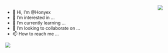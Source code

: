 <img align="right" src="https://github-readme-stats.vercel.app/api?username=honye&count_private=true&show_icons=true" >

- 👋 Hi, I’m @Honyex
- 👀 I’m interested in ...
- 🌱 I’m currently learning ...
- 💞️ I’m looking to collaborate on ...
- 📫 How to reach me ...

<!-- Power by https://github.com/anuraghazra/github-readme-stats -->
<!-- ![GitHub stats](https://github-readme-stats.vercel.app/api?username=honye&count_private=true&show_icons=true&theme=dracula) -->

<!-- ![Top Langs](https://github-readme-stats.vercel.app/api/top-langs/?username=honye&layout=compact) -->
<a>
  <img align="left" src="https://github-readme-stats.vercel.app/api/top-langs/?username=honye&layout=compact">
</a>
<!---
Hongye567/Hongye567 is a ✨ special ✨ repository because its `README.md` (this file) appears on your GitHub profile.
You can click the Preview link to take a look at your changes.
--->
